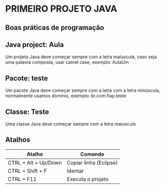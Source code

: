 # PRIMEIRO PROJETO JAVA

## Boas práticas de programação

## Java project: Aula
 Um projeto Java deve começar sempre com a letra maíuscula, caso seja uma palavra composta, usar camel case, exemplo: AulaUm

## Pacote: teste

Um pacote Java deve começar sempre com a letra com a letra minúscula, normalmente usamos domínio, exemplo: br.com.fiap.teste

## Classe: Teste

Uma classe Java deve começar sempre com a letra maíuscula


 ## Atalhos

Atalho | Comando
--- | ---
CTRL + Alt + Up/Down | Copiar linha (Eclipse)
CTRL + Shift + F | Identar
CTRL + F11 | Executa o projeto



    
